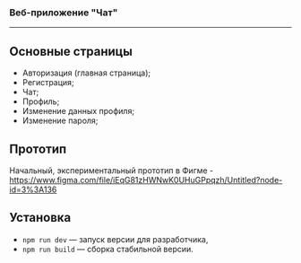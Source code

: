 ### Веб-приложение "Чат"
---

## Основные страницы
- Авторизация (главная страница);
- Регистрация;
- Чат;
- Профиль;
- Изменение данных профиля;
- Изменение пароля;

## Прототип
Начальный, экспериментальный прототип в Фигме - https://www.figma.com/file/iEqG81zHWNwK0UHuGPpqzh/Untitled?node-id=3%3A136    

## Установка
- `npm run dev` — запуск версии для разработчика,
- `npm run build` — сборка стабильной версии.





